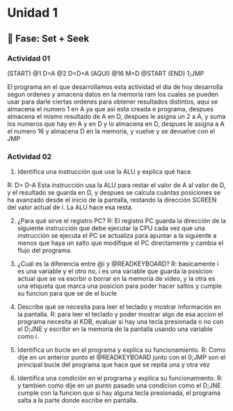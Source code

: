 # Unidad 1

## 🔎 Fase: Set + Seek

### Actividad 01

(START)
@1
D=A
@2
D=D+A
(AQUI)
@16
M=D
@START
(END)
1;JMP

El programa en el que desarrollamos esta actividad el dia de hoy desarrolla segun ordenes y amacena datos en la memoria ram los cuales se pueden usar para darle ciertas ordenes para obtener resultados distintos, aqui se almacena el numero 1 en A ya que asi esta creada e programa, despues almacena el mismo resultado de A en D, despues le asigna un 2 a A, y suma los numeros que hay en A y en D y lo almacena en D, despues le asigna a A el numero 16 y almacena D en la memoria, y vuelve y se devuelve con el JMP

### Actividad 02

1. Identifica una instrucción que use la ALU y explica qué hace.

R: D= D-A Esta instrucción usa la ALU para restar el valor de A al valor de D, y el resultado se guarda en D, y despues se calcula cuántas posiciones se ha avanzado desde el inicio de la pantalla, restando la dirección SCREEN del valor actual de i. La ALU hace esa resta.

2. ¿Para qué sirve el registro PC?
R: El registro PC guarda la dirección de la siguiente instrucción que debe ejecutar la CPU cada vez que una instrucción se ejecuta el PC se actualiza para apuntar a la siguiente a menos que haya un salto que modifique el PC directamente y cambia el flujo del programa.

3. ¿Cuál es la diferencia entre @i y @READKEYBOARD?
R: basicamente i es una variable y el otro no, i es una variable que guarda la posicion actual que se va escrbir o borrar en la memoria de video, y la otra es una etiqueta que marca una posicion para poder hacer saltos y cumple su funcion para que se de el bucle

4. Describe qué se necesita para leer el teclado y mostrar información en la pantalla.
R: para leer el teclado y poder mostrar algo de esa accion el programa necesita al KDB, evaluar si hay una tecla presionada o no con el D;JNE y escribir en la memoria de la pantalla usando una variable como i.

5. Identifica un bucle en el programa y explica su funcionamiento.
R: Como dije en un anterior punto el @READKEYBOARD junto con el 0;JMP son el principal bucle del programa que hace que se repita una y otra vez

6. Identifica una condición en el programa y explica su funcionamiento.
R: y tambien como dije en un punto pasado una condicion como el D;JNE cumple con la funcion que si hay alguna tecla presionada, el programa salta a la parte donde escribe en pantalla.
